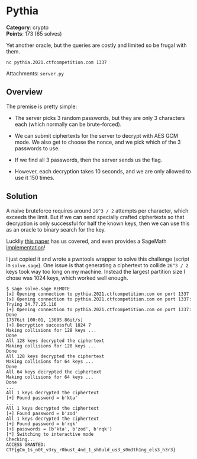 # Pythia

**Category**: crypto \
**Points**: 173 (65 solves)

Yet another oracle, but the queries are costly and limited so be frugal with
them.

```
nc pythia.2021.ctfcompetition.com 1337
```

Attachments: `server.py`

## Overview

The premise is pretty simple:

- The server picks 3 random passwords, but they are only 3 characters each
  (which normally can be brute-forced).

- We can submit ciphertexts for the server to decrypt with AES GCM mode. We
  also get to choose the nonce, and we pick which of the 3 passwords to use.

- If we find all 3 passwords, then the server sends us the flag.

- However, each decryption takes 10 seconds, and we are only allowed to use it
  150 times.

## Solution

A naive bruteforce requires around `26^3 / 2` attempts per character, which
exceeds the limit. But if we can send specially crafted ciphertexts so that
decryption is only successful for half the known keys, then we can use this as
an oracle to binary search for the key.

Luckliy [this paper](https://eprint.iacr.org/2020/1491.pdf) has us covered, and
even provides a SageMath
[implementation](https://github.com/julialen/key_multicollision)!

I just copied it and wrote a pwntools wrapper to solve this challenge (script
in `solve.sage`). One issue is that generating a ciphertext to collide `26^3 /
2` keys took way too long on my machine. Instead the largest partition size I
chose was 1024 keys, which worked well enough.

```
$ sage solve.sage REMOTE
[x] Opening connection to pythia.2021.ctfcompetition.com on port 1337
[x] Opening connection to pythia.2021.ctfcompetition.com on port 1337: Trying 34.77.25.116
[+] Opening connection to pythia.2021.ctfcompetition.com on port 1337: Done
17576it [00:01, 13695.86it/s]
[+] Decryption successful 1024 7
Making collisions for 128 keys ...
Done
All 128 keys decrypted the ciphertext
Making collisions for 128 keys ...
Done
All 128 keys decrypted the ciphertext
Making collisions for 64 keys ...
Done
All 64 keys decrypted the ciphertext
Making collisions for 64 keys ...
Done
...
All 1 keys decrypted the ciphertext
[+] Found password = b'kta'
...
All 1 keys decrypted the ciphertext
[+] Found password = b'zod'
All 1 keys decrypted the ciphertext
[+] Found password = b'rqk'
[+] passwords = [b'kta', b'zod', b'rqk']
[*] Switching to interactive mode
Checking...
ACCESS GRANTED: CTF{gCm_1s_n0t_v3ry_r0bust_4nd_1_sh0uld_us3_s0m3th1ng_els3_h3r3}
```
